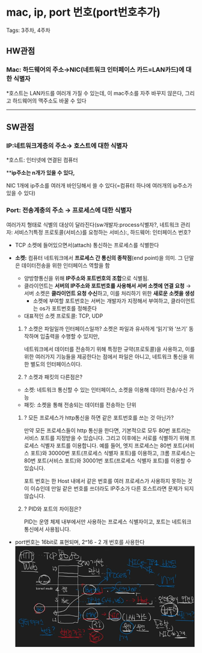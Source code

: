 # mac, ip, port 번호(port번호추가)

Tags: 3주차, 4주차

## HW관점

### Mac: 하드웨어의 주소→NIC(네트워크 인터페이스 카드=LAN카드)에 대한 식별자

*호스트는 LAN카드를 여러개 가질 수 있는데, 이 mac주소를 자주 바꾸지 않은다, 그리고 하드웨어의 맥주소도 바꿀 수 있다

---

## SW관점

### IP:네트워크계층의 주소→ **호스트에 대한 식별자**

*호스트: 인터넷에 연결된 컴퓨터

****ip주소는 n개가 있을 수 있다,**

 NIC 1개에 ip주소를 여러개 바인딩해서 쓸 수 있다(=컴퓨터 하나에 여러개의 ip주소가 있을 수 있다)

### Port: 전송계충의 주소 → 프로세스에 대한 식별자

여러가지 형태로 식별의 대상이 달라진다(sw개발자:process식별자?, 네트워크 관리자: 서비스?(특정 프로토콜(서비스)를 요청하는 서비스):, 하드웨어: 인터페이스 번호?

- TCP 소켓에 들어있으면서(attach) 통신하는 프로세스를 식별한다
- **소켓:** 컴퓨터 네트워크에서 **프로세스 간 통신의 종착점**(end point)을 의미. 그 단말은 데이터전송을 위한 인터페이스 역할을 함
    - 양방향통신을 위해 **IP주소와 포트번호의 조합**으로 식별됨.
    - 클라이언트는 **서버의 IP주소와 포트번호를 사용해서 서버 소켓에 연결 요청** → 서버 소켓은 **클라이언트 요청 수신**하고, 이를 처리하기 위한 **새로운 소켓을 생성**
        - 소켓에 부여할 포트번호는 서버는 개발자가 지정해서 부여하고, 클라이언트는 os가 포트번호를 정해준다
    - 대표적인 소켓 프로토콜: TCP, UDP
    1. ? 소켓은 파일일까 인터페이스일까? 소켓은 파일과 유사하게 ‘읽기’와 ‘쓰기’ 동작하며 입출력을 수행할 수 있지만, 
        
        네트워크에서 데이터를 전송하기 위해 특정한 규약(프로토콜)을 사용하고, 이를 위한 여러가지 기능들을 제공한다는 점에서 파일은 아니고, 네트워크 통신을 위한 별도의 인터페이스이다.
        
    2. ? 소켓과 패킷의 다른점은?
    - 소켓: 네트워크 통신할 수 있는 인터페이스, 소켓을 이용해 데이터 전송/수신 가능
    - 패킷: 소켓을 통해 전송되는 데이터를 전송하는 단위
    1. ? 모든 프로세스가 http통신을 하면 같은 포트번호를 쓰는 것 아닌가?
        
        만약 모든 프로세스들이 http 통신을 한다면, 기본적으로 모두 80번 포트라는 서비스 포트를 지정받을 수 있습니다. 그리고 이후에는 서로를 식별하기 위해 프로세스 식별자 포트를 이용합니다. 예를 들어, 엣지 프로세스는 80번 포트(서비스 포트)와 30000번 포트(프로세스 식별자 포트)를 이용하고, 크롬 프로세스는 80번 포트(서비스 포트)와 30001번 포트(프로세스 식별자 포트)를 이용할 수 있습니다.
        
        포트 번호는 한 Host 내에서 같은 번호를 여러 프로세스가 사용하지 못하는 것이 이슈인데 만일 같은 번호를 쓰더라도 IP주소가 다른 호스트라면 문제가 되지 않습니다.
        
    2. ? PID와 포트의 차이점은?
        
        PID는 운영 체제 내부에서만 사용하는 프로세스 식별자이고, 포트는 네트워크 통신에서 사용됩니다. 
        
- port번호는 16bit로 표현되며, 2^16 - 2 개 번호를 사용한다
![Untitled](/surim/week3/%EB%84%A4%ED%8A%B8%EC%9B%8C%ED%81%AC/mac_ip_port.png)